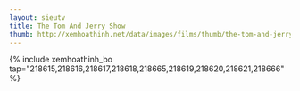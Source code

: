 ```yaml
---
layout: sieutv
title: The Tom And Jerry Show
thumb: http://xemhoathinh.net/data/images/films/thumb/the-tom-and-jerry-show-the-tom-and-jerry-show-2014.jpg
---
```

{% include xemhoathinh_bo tap="218615,218616,218617,218618,218665,218619,218620,218621,218666" %} 

